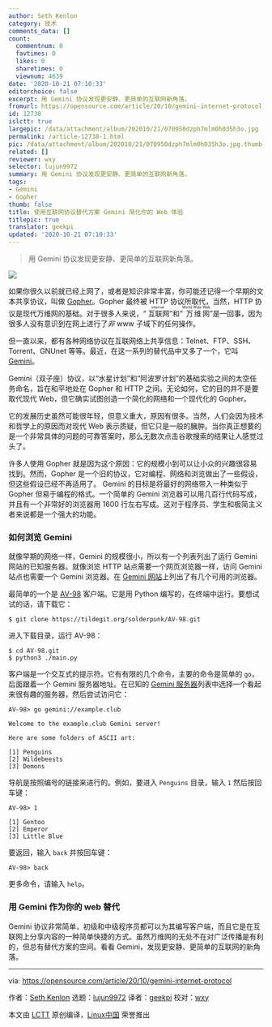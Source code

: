 ```yaml
---
author: Seth Kenlon
category: 技术
comments_data: []
count:
  commentnum: 0
  favtimes: 0
  likes: 0
  sharetimes: 0
  viewnum: 4639
date: '2020-10-21 07:10:33'
editorchoice: false
excerpt: 用 Gemini 协议发现更安静、更简单的互联网新角落。
fromurl: https://opensource.com/article/20/10/gemini-internet-protocol
id: 12738
islctt: true
largepic: /data/attachment/album/202010/21/070950dzph7mlm0h035h3o.jpg
permalink: /article-12738-1.html
pic: /data/attachment/album/202010/21/070950dzph7mlm0h035h3o.jpg.thumb.jpg
related: []
reviewer: wxy
selector: lujun9972
summary: 用 Gemini 协议发现更安静、更简单的互联网新角落。
tags:
- Gemini
- Gopher
thumb: false
title: 使用互联网协议替代方案 Gemini 简化你的 Web 体验
titlepic: true
translator: geekpi
updated: '2020-10-21 07:10:33'
---
```


 



> 
> 用 Gemini 协议发现更安静、更简单的互联网新角落。
> 
> 
> 


![](/data/attachment/album/202010/21/070950dzph7mlm0h035h3o.jpg)


如果你很久以前就已经上网了，或者是知识非常丰富，你可能还记得一个早期的文本共享协议，叫做 [Gopher](https://en.wikipedia.org/wiki/Gopher_%28protocol%29)。Gopher 最终被 HTTP 协议所取代，当然，HTTP 协议是现代万维网的基础。对于很多人来说，“<ruby> 互联网 <rt>  internet </rt></ruby>”和“<ruby> 万维网 <rt>  World Wide Web </rt></ruby>”是一回事，因为很多人没有意识到在网上进行了*非* www 子域下的任何操作。


但一直以来，都有各种网络协议在互联网络上共享信息：Telnet、FTP、SSH、Torrent、GNUnet 等等。最近，在这一系列的替代品中又多了一个，它叫 [Gemini](https://gemini.circumlunar.space/)。


Gemini（双子座）协议，以“水星计划”和“阿波罗计划”的基础实验之间的太空任务命名，旨在和平地处在 Gopher 和 HTTP 之间。无论如何，它的目的并不是要取代现代 Web，但它确实试图创造一个简化的网络和一个现代化的 Gopher。


它的发展历史虽然可能很年轻，但意义重大，原因有很多。当然，人们会因为技术和哲学上的原因而对现代 Web 表示质疑，但它只是一般的臃肿。当你真正想要的是一个非常具体的问题的可靠答案时，那么无数次点击谷歌搜索的结果让人感觉过头了。


许多人使用 Gopher 就是因为这个原因：它的规模小到可以让小众的兴趣很容易找到。然而，Gopher 是一个旧的协议，它对编程、网络和浏览做出了一些假设，但这些假设已经不再适用了。 Gemini 的目标是将最好的网络带入一种类似于 Gopher 但易于编程的格式。一个简单的 Gemini 浏览器可以用几百行代码写成，并且有一个非常好的浏览器用 1600 行左右写成。这对于程序员、学生和极简主义者来说都是一个强大的功能。


### 如何浏览 Gemini


就像早期的网络一样，Gemini 的规模很小，所以有一个列表列出了运行 Gemini 网站的已知服务器。就像浏览 HTTP 站点需要一个网页浏览器一样，访问 Gemini 站点也需要一个 Gemini 浏览器。在 [Gemini 网站](https://gemini.circumlunar.space/clients.html)上列出了有几个可用的浏览器。


最简单的一个是 [AV-98](https://tildegit.org/solderpunk/AV-98) 客户端。它是用 Python 编写的，在终端中运行。要想试试的话，请下载它：



```
$ git clone https://tildegit.org/solderpunk/AV-98.git

```

进入下载目录，运行 AV-98：



```
$ cd AV-98.git
$ python3 ./main.py

```

客户端是一个交互式的提示符。它有有限的几个命令，主要的命令是简单的 `go`，后面跟着一个 Gemini 服务器地址。在已知的 [Gemini 服务器](https://portal.mozz.us/gemini/gemini.circumlunar.space/servers)列表中选择一个看起来很有趣的服务器，然后尝试访问它：



```
AV-98> go gemini://example.club

Welcome to the example.club Gemini server!

Here are some folders of ASCII art:

[1] Penguins
[2] Wildebeests
[3] Demons

```

导航是按照编号的链接来进行的。例如，要进入 `Penguins` 目录，输入 `1` 然后按回车键：



```
AV-98> 1

[1] Gentoo
[2] Emperor
[3] Little Blue

```

要返回，输入 `back` 并按回车键：



```
AV-98> back

```

更多命令，请输入 `help`。


### 用 Gemini 作为你的 web 替代


Gemini 协议非常简单，初级和中级程序员都可以为其编写客户端，而且它是在互联网上分享内容的一种简单快捷的方式。虽然万维网的无处不在对广泛传播是有利的，但总有替代方案的空间。看看 Gemini，发现更安静、更简单的互联网的新角落。




---


via: <https://opensource.com/article/20/10/gemini-internet-protocol>


作者：[Seth Kenlon](https://opensource.com/users/seth) 选题：[lujun9972](https://github.com/lujun9972) 译者：[geekpi](https://github.com/geekpi) 校对：[wxy](https://github.com/wxy)


本文由 [LCTT](https://github.com/LCTT/TranslateProject) 原创编译，[Linux中国](https://linux.cn/) 荣誉推出